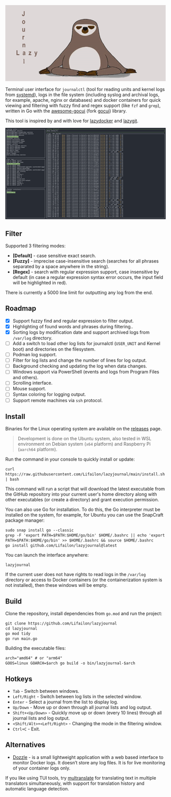 <p align="center">
    <img src="/img/logo.jpg">
</p>

Terminal user interface for `journalctl` (tool for reading units and kernel logs from [systemd](https://github.com/systemd/systemd)), logs in the file system (including syslog and archival logs, for example, apache, nginx or databases) and docker containers for quick viewing and filtering with fuzzy find and regex support (like `fzf` and `grep`), written in Go with the [awesome-gocui](https://github.com/awesome-gocui/gocui) (fork [gocui](https://github.com/jroimartin/gocui)) library.

This tool is inspired by and with love for [lazydocker](https://github.com/jesseduffield/lazydocker) and [lazygit](https://github.com/jesseduffield/lazygit).

![interface](/img/interface.png)

## Filter

Supported 3 filtering modes:

- **[Default]** - case sensitive exact search.
- **[Fuzzy]** - imprecise case-insensitive search (searches for all phrases separated by a space anywhere in the string).
- **[Regex]** - search with regular expression support, case insensitive by default (in case a regular expression syntax error occurs, the input field will be highlighted in red).

There is currently a 5000 line limit for outputting any log from the end.

## Roadmap

- [X] Support fuzzy find and regular expression to filter output.
- [X] Highlighting of found words and phrases during filtering..
- [X] Sorting logs by modification date and support archived logs from `/var/log` directory.
- [ ] Add a switch to load other log lists for journalctl (`USER_UNIT` and Kernel boot) and directories on the filesystem.
- [ ] Podman log support.
- [ ] Filter for log lists and change the number of lines for log output.
- [ ] Background checking and updating the log when data changes.
- [ ] Windows support via PowerShell (events and logs from Program Files and others).
- [ ] Scrolling interface.
- [ ] Mouse support.
- [ ] Syntax coloring for logging output.
- [ ] Support remote machines via `ssh` protocol.

## Install

Binaries for the Linux operating system are available on the [releases](https://github.com/Lifailon/lazyjournal/releases) page.

> Development is done on the Ubuntu system, also tested in WSL environment on Debian system (`x64` platform) and Raspberry Pi (`aarch64` platform).

Run the command in your console to quickly install or update:

```shell
curl https://raw.githubusercontent.com/Lifailon/lazyjournal/main/install.sh | bash
```

This command will run a script that will download the latest executable from the GitHub repository into your current user's home directory along with other executables (or create a directory) and grant execution permission.

You can also use Go for installation. To do this, the Go interpreter must be installed on the system, for example, for Ubuntu you can use the SnapCraft package manager:

```shell
sudo snap install go --classic
grep -F 'export PATH=$PATH:$HOME/go/bin' $HOME/.bashrc || echo 'export PATH=$PATH:$HOME/go/bin' >> $HOME/.bashrc && source $HOME/.bashrc
go install github.com/Lifailon/lazyjournal@latest
```

You can launch the interface anywhere:

```shell
lazyjournal
```

If the current user does not have rights to read logs in the `/var/log` directory or access to Docker containers (or the containerization system is not installed), then these windows will be empty.

## Build

Clone the repository, install dependencies from `go.mod` and run the project:

```shell
git clone https://github.com/Lifailon/lazyjournal
cd lazyjournal
go mod tidy
go run main.go
```

Building the executable files:

```shell
arch="amd64" # or "arm64"
GOOS=linux GOARCH=$arch go build -o bin/lazyjournal-$arch
```

<!--
Building the `snap` and `deb` packages:

```shell
bash build.sh "0.1.0" true true
```
-->

## Hotkeys

- `Tab` - Switch between windows.
- `Left/Right` - Switch between log lists in the selected window.
- `Enter` - Select a journal from the list to display log.
- `Up/Down` - Move up or down through all journal lists and log output.
- `Shift+<Up/Down>` - Quickly move up or down (every 10 lines) through all journal lists and log output.
- `<Shift/Alt>+<Left/Right>` - Changing the mode in the filtering window.
- `Ctrl+C` - Exit.

## Alternatives

- [Dozzle](https://github.com/amir20/dozzle) - is a small lightweight application with a web based interface to monitor Docker logs. It doesn’t store any log files. It is for live monitoring of your container logs only.

If you like using TUI tools, try [multranslate](https://github.com/Lifailon/multranslate) for translating text in multiple translators simultaneously, with support for translation history and automatic language detection.

<!--
```j
 /$$                                                            
| $$                                                            
| $$        /$$$$$$  /$$$$$$$$ /$$   /$$                        
| $$       |____  $$|____ /$$/| $$  | $$                        
| $$        /$$$$$$$   /$$$$/ | $$  | $$                        
| $$       /$$__  $$  /$$__/  | $$  | $$                        
| $$$$$$$$|  $$$$$$$ /$$$$$$$$|  $$$$$$$                        
|________/ \_______/|________/ \____  $$                        
                               /$$  | $$                        
                              |  $$$$$$/                        
                               \______/                         
    /$$$$$                                                   /$$
   |__  $$                                                  | $$
      | $$  /$$$$$$  /$$   /$$  /$$$$$$  /$$$$$$$   /$$$$$$ | $$
      | $$ /$$__  $$| $$  | $$ /$$__  $$| $$__  $$ |____  $$| $$
 /$$  | $$| $$  \ $$| $$  | $$| $$  \__/| $$  \ $$  /$$$$$$$| $$
| $$  | $$| $$  | $$| $$  | $$| $$      | $$  | $$ /$$__  $$| $$
|  $$$$$$/|  $$$$$$/|  $$$$$$/| $$      | $$  | $$|  $$$$$$$| $$
 \______/  \______/  \______/ |__/      |__/  |__/ \_______/|__/
```
-->
